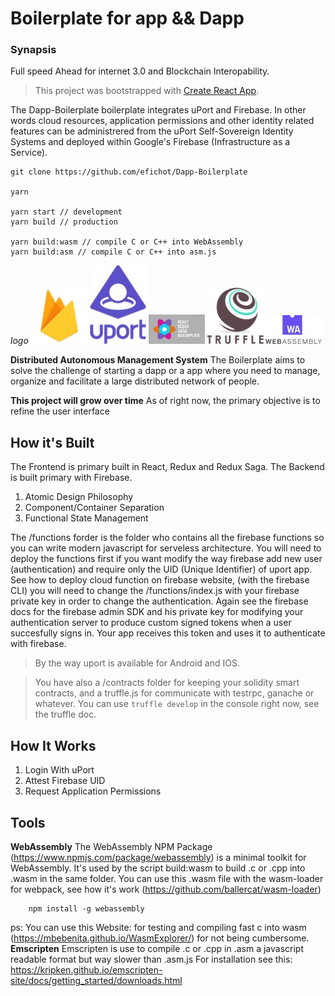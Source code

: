 # Boilerplate for app && Dapp
### Synapsis
Full speed Ahead for internet 3.0 and Blockchain Interopability.
> This project was bootstrapped with [Create React App](https://github.com/facebookincubator/create-react-app).

The Dapp-Boilerplate boilerplate integrates uPort and Firebase. In other words cloud resources, application permissions and other identity related features can be administrered from the uPort Self-Sovereign Identity Systems and deployed within Google's Firebase (Infrastructure as a Service).

```
git clone https://github.com/efichot/Dapp-Boilerplate

yarn

yarn start // development
yarn build // production

yarn build:wasm // compile C or C++ into WebAssembly
yarn build:asm // compile C or C++ into asm.js

```
*logo*
![logo](assets/logo-firebase.jpg)
![logo](assets/uPort_icon.jpg)
![logo](assets/react_redux-saga.jpg)
![logo](assets/truffle_logo.jpg)
![logo](assets/WebAssembly_logo.jpg)

**Distributed Autonomous Management System**
The Boilerplate aims to solve the challenge of starting a dapp or a app where you need to manage, organize and facilitate a large distributed network of people.

**This project will grow over time**
As of right now, the primary objective is to refine the user interface

## How it's Built
The Frontend is primary built in React, Redux and Redux Saga.
The Backend is built primary with Firebase.

1. Atomic Design Philosophy
2. Component/Container Separation
3. Functional State Management

The /functions forder is the folder who contains all the firebase functions so you can write modern javascript for serveless architecture.
You will need to deploy the functions first if you want modify the way firebase add new user (authentication) and require only the UID (Unique Identifier) of uport app.
See how to deploy cloud function on firebase website, (with the firebase CLI) you will need to change the /functions/index.js with your firebase private key in order to change the authentication. Again see the firebase docs for the firebase admin SDK and his private key for modifying your authentication server to produce custom signed tokens when a user succesfully signs in. Your app receives this token and uses it to authenticate with firebase.

> By the way uport is available for Android and IOS.

> You have also a /contracts  folder for keeping your solidity smart contracts, and a truffle.js for communicate with testrpc, ganache or whatever. You can use ```truffle develop``` in the console right now, see the truffle doc.

## How It Works
1. Login With uPort
2. Attest Firebase UID
3. Request Application Permissions

## Tools
**WebAssembly**
The WebAssembly NPM Package (https://www.npmjs.com/package/webassembly) is a minimal toolkit for WebAssembly.
It's used by the script build:wasm to build .c or .cpp into .wasm in the same folder.
You can use this .wasm file with the wasm-loader for webpack, see how it's work (https://github.com/ballercat/wasm-loader)

```
    npm install -g webassembly
```
ps: You can use this Website: for testing and compiling fast c into wasm (https://mbebenita.github.io/WasmExplorer/) for not being cumbersome.
**Emscripten**
Emscripten is use to compile .c or .cpp in .asm a javascript readable format but way slower than .asm.js
For installation see this:
https://kripken.github.io/emscripten-site/docs/getting_started/downloads.html